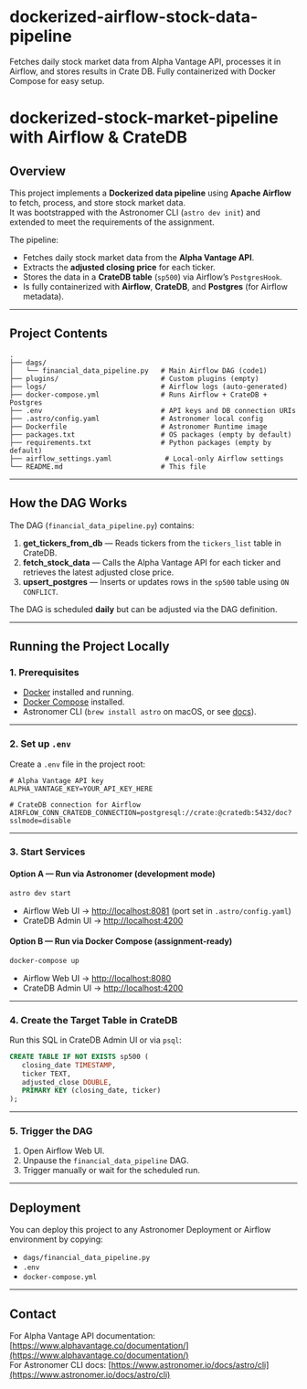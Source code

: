 # dockerized-airflow-stock-data-pipeline
Fetches daily stock market data from Alpha Vantage API, processes it in Airflow, and stores results in Crate DB. Fully containerized with Docker Compose for easy setup.
# dockerized-stock-market-pipeline with Airflow & CrateDB

## Overview
This project implements a **Dockerized data pipeline** using **Apache Airflow** to fetch, process, and store stock market data.  
It was bootstrapped with the Astronomer CLI (`astro dev init`) and extended to meet the requirements of the assignment.

The pipeline:
- Fetches daily stock market data from the **Alpha Vantage API**.
- Extracts the **adjusted closing price** for each ticker.
- Stores the data in a **CrateDB table** (`sp500`) via Airflow’s `PostgresHook`.
- Is fully containerized with **Airflow**, **CrateDB**, and **Postgres** (for Airflow metadata).

---




## Project Contents

```
.
├── dags/
│   └── financial_data_pipeline.py   # Main Airflow DAG (code1)
├── plugins/                         # Custom plugins (empty)
├── logs/                            # Airflow logs (auto-generated)
├── docker-compose.yml               # Runs Airflow + CrateDB + Postgres
├── .env                             # API keys and DB connection URIs
├── .astro/config.yaml               # Astronomer local config
├── Dockerfile                       # Astronomer Runtime image
├── packages.txt                     # OS packages (empty by default)
├── requirements.txt                 # Python packages (empty by default)
├── airflow_settings.yaml             # Local-only Airflow settings
└── README.md                        # This file
```

---

## How the DAG Works
The DAG (`financial_data_pipeline.py`) contains:
1. **get_tickers_from_db** — Reads tickers from the `tickers_list` table in CrateDB.
2. **fetch_stock_data** — Calls the Alpha Vantage API for each ticker and retrieves the latest adjusted close price.
3. **upsert_postgres** — Inserts or updates rows in the `sp500` table using `ON CONFLICT`.

The DAG is scheduled **daily** but can be adjusted via the DAG definition.

---

## Running the Project Locally

### 1. Prerequisites
- [Docker](https://docs.docker.com/get-docker/) installed and running.
- [Docker Compose](https://docs.docker.com/compose/install/) installed.
- Astronomer CLI (`brew install astro` on macOS, or see [docs](https://www.astronomer.io/docs/astro/cli/install-cli)).

---

### 2. Set up `.env`
Create a `.env` file in the project root:
```env
# Alpha Vantage API key
ALPHA_VANTAGE_KEY=YOUR_API_KEY_HERE

# CrateDB connection for Airflow
AIRFLOW_CONN_CRATEDB_CONNECTION=postgresql://crate:@cratedb:5432/doc?sslmode=disable
```

---

### 3. Start Services

#### Option A — Run via Astronomer (development mode)
```bash
astro dev start
```
- Airflow Web UI → [http://localhost:8081](http://localhost:8081) (port set in `.astro/config.yaml`)
- CrateDB Admin UI → [http://localhost:4200](http://localhost:4200)

#### Option B — Run via Docker Compose (assignment-ready)
```bash
docker-compose up
```
- Airflow Web UI → [http://localhost:8080](http://localhost:8080)
- CrateDB Admin UI → [http://localhost:4200](http://localhost:4200)

---

### 4. Create the Target Table in CrateDB
Run this SQL in CrateDB Admin UI or via `psql`:
```sql
CREATE TABLE IF NOT EXISTS sp500 (
   closing_date TIMESTAMP,
   ticker TEXT,
   adjusted_close DOUBLE,
   PRIMARY KEY (closing_date, ticker)
);
```

---

### 5. Trigger the DAG
1. Open Airflow Web UI.
2. Unpause the `financial_data_pipeline` DAG.
3. Trigger manually or wait for the scheduled run.

---

## Deployment
You can deploy this project to any Astronomer Deployment or Airflow environment by copying:
- `dags/financial_data_pipeline.py`
- `.env`
- `docker-compose.yml`

---

## Contact
For Alpha Vantage API documentation: [https://www.alphavantage.co/documentation/](https://www.alphavantage.co/documentation/)  
For Astronomer CLI docs: [https://www.astronomer.io/docs/astro/cli](https://www.astronomer.io/docs/astro/cli)
